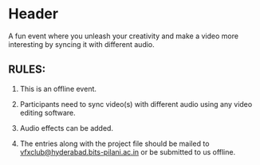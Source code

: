 <!-- TITLE: Syncedin -->
<!-- SUBTITLE: A quick summary of Syncedin -->

# Header
A fun event where you unleash your creativity and make a video more interesting by syncing it with different audio.

## RULES:

1. This is an offline event.

2. Participants need to sync video(s) with different audio using any video editing software.

3. Audio effects can be added.

4. The entries along with the project file should be mailed to vfxclub@hyderabad.bits-pilani.ac.in or be submitted to us offline.